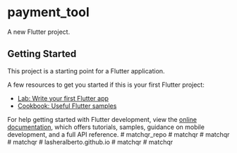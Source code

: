 # payment_tool

A new Flutter project.

## Getting Started

This project is a starting point for a Flutter application.

A few resources to get you started if this is your first Flutter project:

- [Lab: Write your first Flutter app](https://docs.flutter.dev/get-started/codelab)
- [Cookbook: Useful Flutter samples](https://docs.flutter.dev/cookbook)

For help getting started with Flutter development, view the
[online documentation](https://docs.flutter.dev/), which offers tutorials,
samples, guidance on mobile development, and a full API reference.
#   m a t c h q r _ r e p o  
 #   m a t c h q r  
 #   m a t c h q r  
 #   m a t c h q r  
 #   l a s h e r a l b e r t o . g i t h u b . i o  
 #   m a t c h q r  
 #   m a t c h q r  
 
